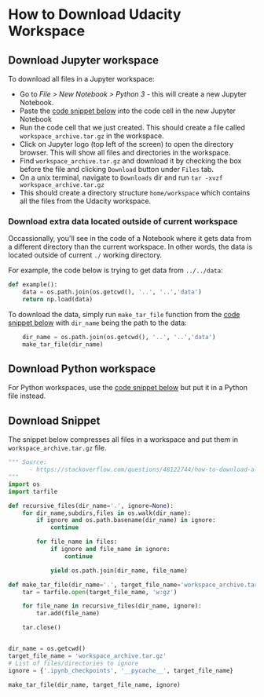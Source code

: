 # How to Download Udacity Workspace

## Download Jupyter workspace

To download all files in a Jupyter workspace:
- Go to _File > New Notebook > Python 3_ - this will create a new Jupyter
Notebook.
- Paste the [code snippet
below](#download-snippet) into the code cell in the new Jupyter Notebook
- Run the code cell that we just created. This should create a file called `workspace_archive.tar.gz` in the workspace.
- Click on Jupyter logo (top left of the screen) to open the directory browser.
This will show all files and directories in the workspace.
- Find `workspace_archive.tar.gz` and download it by checking the box before the file and clicking `Download` button under `Files` tab.
- On a unix terminal, navigate to `Downloads` dir and run `tar -xvzf workspace_archive.tar.gz`
- This should create a directory structure `home/workspace` which contains all the files from the Udacity workspace. 

### Download extra data located outside of current workspace

Occassionally, you'll see in the code of a Notebook where it gets data from
a different directory than the current workspace. In other words, the
data is located outside of current `./` working directory.

For example, the code below is trying to get data from
`../../data`:

```python
def example():
    data = os.path.join(os.getcwd(), '..', '..','data')
    return np.load(data)
```

To download the data, simply run `make_tar_file` function from the [code snippet
below](#download-snippet) with `dir_name` being the path to the data:

```python
    dir_name = os.path.join(os.getcwd(), '..', '..','data')
    make_tar_file(dir_name)
```

## Download Python workspace

For Python workspaces, use the [code snippet
below](#download-snippet) but put it in a Python file instead.

## Download Snippet

The snippet below compresses all files in a workspace and put them in
`workspace_archive.tar.gz` file.

```python
""" Source:
      - https://stackoverflow.com/questions/48122744/how-to-download-all-files-and-folder-hierarchy-from-jupyter-notebook
"""
import os
import tarfile

def recursive_files(dir_name='.', ignore=None):
    for dir_name,subdirs,files in os.walk(dir_name):
        if ignore and os.path.basename(dir_name) in ignore:
            continue

        for file_name in files:
            if ignore and file_name in ignore:
                continue

            yield os.path.join(dir_name, file_name)

def make_tar_file(dir_name='.', target_file_name='workspace_archive.tar.gz', ignore=None):
    tar = tarfile.open(target_file_name, 'w:gz')

    for file_name in recursive_files(dir_name, ignore):
        tar.add(file_name)

    tar.close()


dir_name = os.getcwd()
target_file_name = 'workspace_archive.tar.gz'
# List of files/directories to ignore
ignore = {'.ipynb_checkpoints', '__pycache__', target_file_name}

make_tar_file(dir_name, target_file_name, ignore)
```
